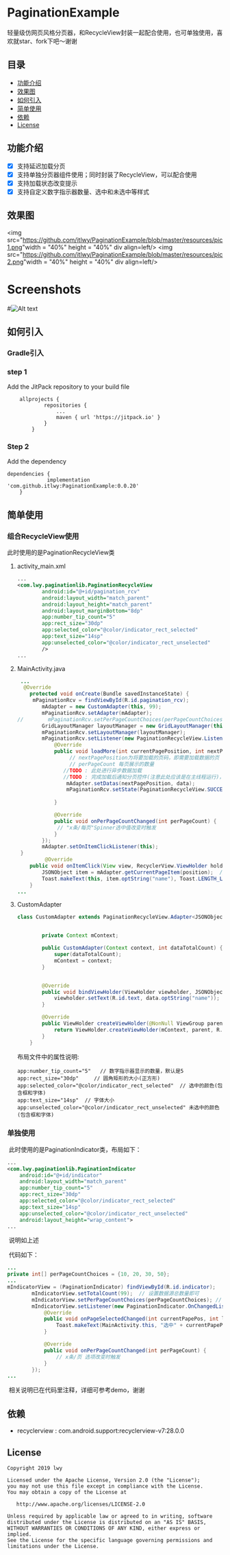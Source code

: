 # PaginationExample
轻量级仿网页风格分页器，和RecycleView封装一起配合使用，也可单独使用，喜欢就star、fork下吧～谢谢

## 目录

* [功能介绍](#功能介绍)
* [效果图](#效果图)
* [如何引入](#如何引入)
* [简单使用](#简单使用)
* [依赖](#依赖)
* [License](#License)

## 功能介绍

- [x] 支持延迟加载分页
- [x] 支持单独分页器组件使用；同时封装了RecycleView，可以配合使用
- [x] 支持加载状态改变提示
- [x] 支持自定义数字指示器数量、选中和未选中等样式

## 效果图

<img src="https://github.com/itlwy/PaginationExample/blob/master/resources/pic1.png"
​        width = "40%" height = "40%" div align=left/>
<img src="https://github.com/itlwy/PaginationExample/blob/master/resources/pic2.png"
​        width = "40%" height = "40%" div align=left/>

# Screenshots
#![Alt text](https://github.com/itlwy/PaginationExample/blob/master/resources/pagination.gif)

## 如何引入
### Gradle引入
### step 1
Add the JitPack repository to your build file

```
	allprojects {
			repositories {
				...
				maven { url 'https://jitpack.io' }
			}
		}
```

### Step 2
Add the dependency

```
dependencies {
	         implementation 'com.github.itlwy:PaginationExample:0.0.20'
	}

```



## 简单使用

### 组合RecycleView使用

此时使用的是PaginationRecycleView类

1. activity_main.xml

   ```xml
   ...
   <com.lwy.paginationlib.PaginationRecycleView
           android:id="@+id/pagination_rcv"
           android:layout_width="match_parent"
           android:layout_height="match_parent"
           android:layout_marginBottom="8dp"
           app:number_tip_count="5"
           app:rect_size="30dp"
           app:selected_color="@color/indicator_rect_selected"
           app:text_size="14sp"
           app:unselected_color="@color/indicator_rect_unselected"
           />	
   ...
   ```

2. MainActivity.java

   ```java
    ...
     @Override
       protected void onCreate(Bundle savedInstanceState) {
   		mPaginationRcv = findViewById(R.id.pagination_rcv);
           mAdapter = new CustomAdapter(this, 99);
           mPaginationRcv.setAdapter(mAdapter);
   //        mPaginationRcv.setPerPageCountChoices(perPageCountChoices);
           GridLayoutManager layoutManager = new GridLayoutManager(this, 3);
           mPaginationRcv.setLayoutManager(layoutManager);
           mPaginationRcv.setListener(new PaginationRecycleView.Listener() {
               @Override
               public void loadMore(int currentPagePosition, int nextPagePosition, int perPageCount, int dataTotalCount) {
            		// nextPagePosition为将要加载的页码，即需要加载数据的页
            		// perPageCount 每页展示的数量
                  //TODO : 此处进行异步数据加载
                  //TODO : 完成加载后通知分页控件(注意此处应该是在主线程运行)，如下
                   mAdapter.setDatas(nextPagePosition, data);
                   mPaginationRcv.setState(PaginationRecycleView.SUCCESS);
                   
               }
   
               @Override
               public void onPerPageCountChanged(int perPageCount) {
   				// "x条/每页"Spinner选中值改变时触发
               }
           });
           mAdapter.setOnItemClickListener(this);
    }
            @Override
       public void onItemClick(View view, RecyclerView.ViewHolder holder, int position) {
           JSONObject item = mAdapter.getCurrentPageItem(position);  // 此处position返回的是recycleview的位置，所以取当前页显示列表的项
           Toast.makeText(this, item.optString("name"), Toast.LENGTH_LONG).show();
       }
   ...
   ```

3. CustomAdapter

   ```java
   class CustomAdapter extends PaginationRecycleView.Adapter<JSONObject, ViewHolder> {
   
   
           private Context mContext;
   
           public CustomAdapter(Context context, int dataTotalCount) {
               super(dataTotalCount);
               mContext = context;
           }
   
   
           @Override
           public void bindViewHolder(ViewHolder viewholder, JSONObject data) {
               viewholder.setText(R.id.text, data.optString("name"));
           }
   
           @Override
           public ViewHolder createViewHolder(@NonNull ViewGroup parent, int viewTypea) {
               return ViewHolder.createViewHolder(mContext, parent, R.layout.item_list);
           }
       }
   ```


   布局文件中的属性说明:

   ```
   app:number_tip_count="5"   // 数字指示器显示的数量，默认是5
   app:rect_size="30dp"		// 圆角矩形的大小(正方形)
   app:selected_color="@color/indicator_rect_selected"  // 选中的颜色(包含框和字体)
   app:text_size="14sp"  // 字体大小
   app:unselected_color="@color/indicator_rect_unselected" 未选中的颜色(包含框和字体)
   ```

### 单独使用

​	此时使用的是PaginationIndicator类，布局如下：

```xml
...
<com.lwy.paginationlib.PaginationIndicator
    android:id="@+id/indicator"
    android:layout_width="match_parent"
    app:number_tip_count="5"
    app:rect_size="30dp"
    app:selected_color="@color/indicator_rect_selected"
    app:text_size="14sp"
    app:unselected_color="@color/indicator_rect_unselected"
    android:layout_height="wrap_content">
...
```

​	说明如上述

​	代码如下：

```java
... 
private int[] perPageCountChoices = {10, 20, 30, 50};
... 
mIndicatorView = (PaginationIndicator) findViewById(R.id.indicator);
        mIndicatorView.setTotalCount(99);  // 设置数据源总数量即可
        mIndicatorView.setPerPageCountChoices(perPageCountChoices); // 选填
        mIndicatorView.setListener(new PaginationIndicator.OnChangedListener() {
            @Override
            public void onPageSelectedChanged(int currentPapePos, int lastPagePos, int totalPageCount, int total) {
                Toast.makeText(MainActivity.this, "选中" + currentPapePos + "页", Toast.LENGTH_LONG).show();
            }

            @Override
            public void onPerPageCountChanged(int perPageCount) {
				// x条/页 选项改变时触发
            }
        });
...
```

​	相关说明已在代码里注释，详细可参考demo，谢谢

## 依赖

- recyclerview : com.android.support:recyclerview-v7:28.0.0


## License

   	Copyright 2019 lwy

    Licensed under the Apache License, Version 2.0 (the "License");
    you may not use this file except in compliance with the License.
    You may obtain a copy of the License at
    
       http://www.apache.org/licenses/LICENSE-2.0
    
    Unless required by applicable law or agreed to in writing, software
    distributed under the License is distributed on an "AS IS" BASIS,
    WITHOUT WARRANTIES OR CONDITIONS OF ANY KIND, either express or implied.
    See the License for the specific language governing permissions and
    limitations under the License.